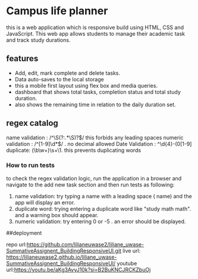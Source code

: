 # Campus life planner 
this is a web application which is responsive build using HTML, CSS and JavaScript. This web app allows students to manage their academic task and track study durations.

## features
* Add, edit, mark complete and delete tasks.
* Data auto-saves to the local storage 
* this a mobile first layout using flex box and media queries.
* dashboard that shows total tasks, completion status and total study duration.
* also shows the remaining time in relation to the daily duration set.

## regex catalog 

name validation : /^\S(?:.*\S)?$/ this forbids any leading spaces 
numeric validation : /^[1-9]\d*$/ . no decimal allowed
Date Validation :  ^\d{4}-(0[1-9]
duplicate: (\b\w+)\s+\1. this prevents duplicating words


### How to run tests 

to check  the regex validation logic, run the application in a browser and navigate to the add new task section and then run tests as following:

1. name validation: try typing a name with a leading space ( name) and the app will display an error.
2. duplicate word: trying entering a duplicate word like "study math math". and a warning box should appear.
3. numeric validation: try entering 0 or -5 . an error should be displayed.


##deployment

repo url:https://github.com/lilianeuwase2/liliane_uwase-SummativeAssignent_BuildingResponsiveUI.git
live url: https://lilianeuwase2.github.io/liliane_uwase-SummativeAssignent_BuildingResponsiveUI/
youtube url:https://youtu.be/aKg3AvyJ10k?si=B2BuKNCJRCKZbuOj